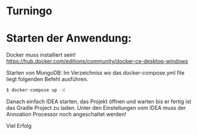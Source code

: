 # Turningo




# Starten der Anwendung:

Docker muss installiert sein! https://hub.docker.com/editions/community/docker-ce-desktop-windows

Starten von MongoDB:
Im Verzeichniss wo das docker-compose.yml file liegt folgenden Befehl ausführen.
```sh
$ docker-compose up -d
```

Danach einfach IDEA starten, das Projekt öffnen und warten bis er fertig ist das Gradle Project zu laden.
Unter den Einstellungen vom IDEA muss der Annoation Processor noch angeschaltet werden!

Viel Erfolg
